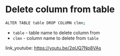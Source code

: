 # Delete column from table

```bash
ALTER TABLE table DROP COLUMN clmn;
```

- `table` - table name to delete column from
- `clmn` - column name to delete from ```table```


link_youtube: https://youtu.be/2qUQ7Np8VAs
